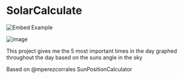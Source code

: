# SolarCalculate

![Embed Example](https://user-images.githubusercontent.com/22484328/232879142-d4d7783f-3ab6-4d89-a9c0-383ed706ad17.png) <br />

![image](https://github.com/ibrahimmudassar/SolarCalculate/assets/22484328/ab0f6281-043b-475c-a696-c78032fbf5d4)


This project gives me the 5 most important times in the day graphed throughout the day based on the suns angle in the sky

Based on @mperezcorrales SunPositionCalculator
